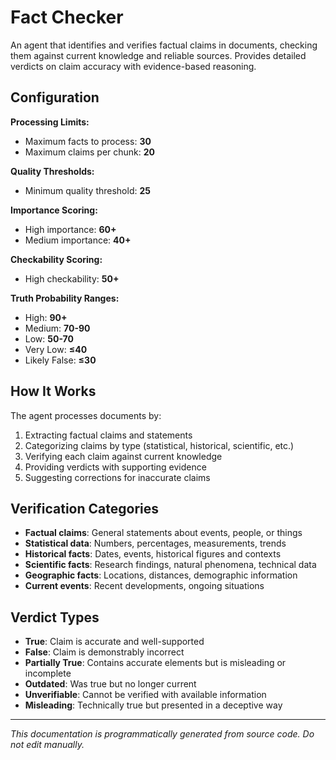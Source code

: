 # Fact Checker

An agent that identifies and verifies factual claims in documents, checking them against current knowledge and reliable sources. Provides detailed verdicts on claim accuracy with evidence-based reasoning.

## Configuration

**Processing Limits:**
- Maximum facts to process: **30**
- Maximum claims per chunk: **20**

**Quality Thresholds:**
- Minimum quality threshold: **25**

**Importance Scoring:**
- High importance: **60+**
- Medium importance: **40+**

**Checkability Scoring:**
- High checkability: **50+**

**Truth Probability Ranges:**
- High: **90+**
- Medium: **70-90**
- Low: **50-70**
- Very Low: **≤40**
- Likely False: **≤30**

## How It Works

The agent processes documents by:
1. Extracting factual claims and statements
2. Categorizing claims by type (statistical, historical, scientific, etc.)
3. Verifying each claim against current knowledge
4. Providing verdicts with supporting evidence
5. Suggesting corrections for inaccurate claims

## Verification Categories

- **Factual claims**: General statements about events, people, or things
- **Statistical data**: Numbers, percentages, measurements, trends
- **Historical facts**: Dates, events, historical figures and contexts
- **Scientific facts**: Research findings, natural phenomena, technical data
- **Geographic facts**: Locations, distances, demographic information
- **Current events**: Recent developments, ongoing situations

## Verdict Types

- **True**: Claim is accurate and well-supported
- **False**: Claim is demonstrably incorrect
- **Partially True**: Contains accurate elements but is misleading or incomplete
- **Outdated**: Was true but no longer current
- **Unverifiable**: Cannot be verified with available information
- **Misleading**: Technically true but presented in a deceptive way

---
*This documentation is programmatically generated from source code. Do not edit manually.*
